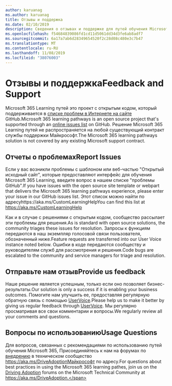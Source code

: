 ```yaml
---
author: karuanag
ms.author: karuanag
title: Отзывы и поддержка
ms.date: 02/10/2019
description: Сведения о отзывах и поддержке для путей обучения Microsoft 365
ms.openlocfilehash: f54684839086fd1cd11d5061dd34d3fe6ab8adf7
ms.sourcegitcommit: 6a17a7ab6d28349654520f2c28d08c480e3c7b47
ms.translationtype: MT
ms.contentlocale: ru-RU
ms.lasthandoff: 11/08/2019
ms.locfileid: "38076003"
---
```

# <a name="feedback-and-support"></a><span data-ttu-id="c095c-103">Отзывы и поддержка</span><span class="sxs-lookup"><span data-stu-id="c095c-103">Feedback and Support</span></span>

<span data-ttu-id="c095c-104">Microsoft 365 Learning путей это проект с открытым кодом, который поддерживается в [списке проблем в Интернете на сайте](https://aka.ms/CustomLearningHelp) GitHub.</span><span class="sxs-lookup"><span data-stu-id="c095c-104">Microsoft 365 learning pathways is an open source project that's supported through an [online issues list](https://aka.ms/CustomLearningHelp) on GitHub.</span></span> <span data-ttu-id="c095c-105">Решение Microsoft 365 Learning путей не распространяется на любой существующий контракт службы поддержки Майкрософт.</span><span class="sxs-lookup"><span data-stu-id="c095c-105">The Microsoft 365 learning pathways solution is not covered by any existing Microsoft support contract.</span></span>  

## <a name="report-issues"></a><span data-ttu-id="c095c-106">Отчеты о проблемах</span><span class="sxs-lookup"><span data-stu-id="c095c-106">Report Issues</span></span>

<span data-ttu-id="c095c-107">Если у вас возникли проблемы с шаблоном или веб-частью "Открытый исходный сайт", которые предоставляют интерфейс для обучения Microsoft 365 Learning, введите вопрос в нашем списке "проблемы GitHub".</span><span class="sxs-lookup"><span data-stu-id="c095c-107">If you have issues with the open source site template or webpart that delivers the Microsoft 365 learning pathways experience, please enter your issue in our GitHub issues list.</span></span>  <span data-ttu-id="c095c-108">Этот список можно найти по адресуhttps://aka.ms/CustomLearningHelp</span><span class="sxs-lookup"><span data-stu-id="c095c-108">You can find this list at https://aka.ms/CustomLearningHelp</span></span>  

<span data-ttu-id="c095c-109">Как и в случае с решениями с открытым кодом, сообщество рассылает эти проблемы для решения.</span><span class="sxs-lookup"><span data-stu-id="c095c-109">As is standard with open source solutions, the community triages these issues for resolution.</span></span> <span data-ttu-id="c095c-110">Запросы к функциям передаются в наш экземпляр голосовой связи пользователя, обозначенный ниже.</span><span class="sxs-lookup"><span data-stu-id="c095c-110">Feature requests are transferred into our User Voice instance noted below.</span></span> <span data-ttu-id="c095c-111">Ошибки в коде передаются сообществу и руководителям служб для рассмотрения и решения.</span><span class="sxs-lookup"><span data-stu-id="c095c-111">Code bugs are escalated to the community and service managers for triage and resolution.</span></span>  

## <a name="provide-us-feedback"></a><span data-ttu-id="c095c-112">Отправьте нам отзыв</span><span class="sxs-lookup"><span data-stu-id="c095c-112">Provide us feedback</span></span>

<span data-ttu-id="c095c-113">Наше решение является успешным, только если оно позволяет бизнес-результаты.</span><span class="sxs-lookup"><span data-stu-id="c095c-113">Our solution is only a success if it is enabling your business outcomes.</span></span>  <span data-ttu-id="c095c-114">Помогите нам улучшить ее, предоставляя регулярную обратную связь с помощью [UserVoice](https://go.microsoft.com/fwlink/?linkid=2109552).</span><span class="sxs-lookup"><span data-stu-id="c095c-114">Please help us to make it better by giving us regular feedback through  [UserVoice](https://go.microsoft.com/fwlink/?linkid=2109552).</span></span>  <span data-ttu-id="c095c-115">Мы регулярно просматривая все свои комментарии и вопросы.</span><span class="sxs-lookup"><span data-stu-id="c095c-115">We regularly review all your comments and questions.</span></span> 

## <a name="usage-questions"></a><span data-ttu-id="c095c-116">Вопросы по использованию</span><span class="sxs-lookup"><span data-stu-id="c095c-116">Usage Questions</span></span>

<span data-ttu-id="c095c-117">Для вопросов, связанных с рекомендациями по использованию путей обучения Microsoft 365, Присоединяйтесь к нам на форумах по [внедрению](https://aka.ms/DriveAdoption) в техническом сообщество https://aka.ms/DriveAdoptionМайкрософт по адресу.</span><span class="sxs-lookup"><span data-stu-id="c095c-117">For questions about best practices in using the Microsoft 365 learning pathes, join us on the [Driving Adoption](https://aka.ms/DriveAdoption) forums on the Microsoft Technical Community at https://aka.ms/DriveAdoption.</span></span> 


